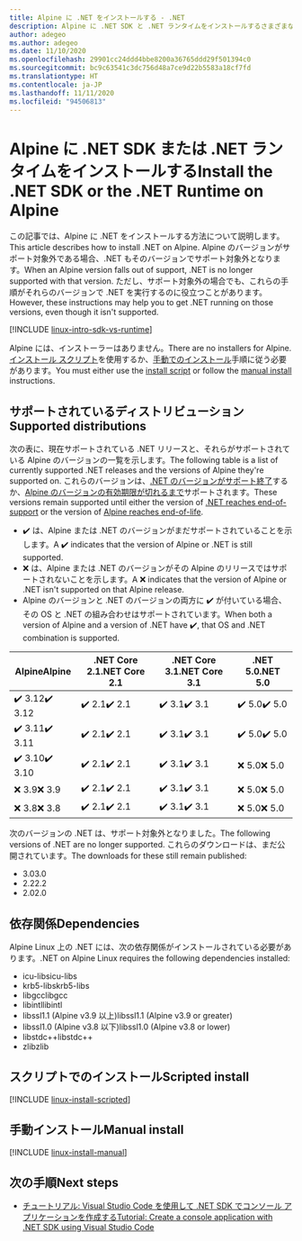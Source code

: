 ```yaml
---
title: Alpine に .NET をインストールする - .NET
description: Alpine に .NET SDK と .NET ランタイムをインストールするさまざまな方法を示します。
author: adegeo
ms.author: adegeo
ms.date: 11/10/2020
ms.openlocfilehash: 29901cc24ddd4bbe8200a36765ddd29f501394c0
ms.sourcegitcommit: bc9c63541c3dc756d48a7ce9d22b5583a18cf7fd
ms.translationtype: HT
ms.contentlocale: ja-JP
ms.lasthandoff: 11/11/2020
ms.locfileid: "94506813"
---
```

# <a name="install-the-net-sdk-or-the-net-runtime-on-alpine"></a><span data-ttu-id="33b9e-103">Alpine に .NET SDK または .NET ランタイムをインストールする</span><span class="sxs-lookup"><span data-stu-id="33b9e-103">Install the .NET SDK or the .NET Runtime on Alpine</span></span>

<span data-ttu-id="33b9e-104">この記事では、Alpine に .NET をインストールする方法について説明します。</span><span class="sxs-lookup"><span data-stu-id="33b9e-104">This article describes how to install .NET on Alpine.</span></span> <span data-ttu-id="33b9e-105">Alpine のバージョンがサポート対象外である場合、.NET もそのバージョンでサポート対象外となります。</span><span class="sxs-lookup"><span data-stu-id="33b9e-105">When an Alpine version falls out of support, .NET is no longer supported with that version.</span></span> <span data-ttu-id="33b9e-106">ただし、サポート対象外の場合でも、これらの手順がそれらのバージョンで .NET を実行するのに役立つことがあります。</span><span class="sxs-lookup"><span data-stu-id="33b9e-106">However, these instructions may help you to get .NET running on those versions, even though it isn't supported.</span></span>

[!INCLUDE [linux-intro-sdk-vs-runtime](includes/linux-intro-sdk-vs-runtime.md)]

<span data-ttu-id="33b9e-107">Alpine には、インストーラーはありません。</span><span class="sxs-lookup"><span data-stu-id="33b9e-107">There are no installers for Alpine.</span></span> <span data-ttu-id="33b9e-108">[インストール スクリプト](#scripted-install)を使用するか、[手動でのインストール](#manual-install)手順に従う必要があります。</span><span class="sxs-lookup"><span data-stu-id="33b9e-108">You must either use the [install script](#scripted-install) or follow the [manual install](#manual-install) instructions.</span></span>

## <a name="supported-distributions"></a><span data-ttu-id="33b9e-109">サポートされているディストリビューション</span><span class="sxs-lookup"><span data-stu-id="33b9e-109">Supported distributions</span></span>

<span data-ttu-id="33b9e-110">次の表に、現在サポートされている .NET リリースと、それらがサポートされている Alpine のバージョンの一覧を示します。</span><span class="sxs-lookup"><span data-stu-id="33b9e-110">The following table is a list of currently supported .NET releases and the versions of Alpine they're supported on.</span></span> <span data-ttu-id="33b9e-111">これらのバージョンは、[.NET のバージョンがサポート終了](https://dotnet.microsoft.com/platform/support/policy/dotnet-core)するか、[Alpine のバージョンの有効期限が切れるまで](https://wiki.alpinelinux.org/wiki/Alpine_Linux:Releases)サポートされます。</span><span class="sxs-lookup"><span data-stu-id="33b9e-111">These versions remain supported until either the version of [.NET reaches end-of-support](https://dotnet.microsoft.com/platform/support/policy/dotnet-core) or the version of [Alpine reaches end-of-life](https://wiki.alpinelinux.org/wiki/Alpine_Linux:Releases).</span></span>

- <span data-ttu-id="33b9e-112">✔️ は、Alpine または .NET のバージョンがまだサポートされていることを示します。</span><span class="sxs-lookup"><span data-stu-id="33b9e-112">A ✔️ indicates that the version of Alpine or .NET is still supported.</span></span>
- <span data-ttu-id="33b9e-113">❌ は、Alpine または .NET のバージョンがその Alpine のリリースではサポートされないことを示します。</span><span class="sxs-lookup"><span data-stu-id="33b9e-113">A ❌ indicates that the version of Alpine or .NET isn't supported on that Alpine release.</span></span>
- <span data-ttu-id="33b9e-114">Alpine のバージョンと .NET のバージョンの両方に ✔️ が付いている場合、その OS と .NET の組み合わせはサポートされています。</span><span class="sxs-lookup"><span data-stu-id="33b9e-114">When both a version of Alpine and a version of .NET have ✔️, that OS and .NET combination is supported.</span></span>

| <span data-ttu-id="33b9e-115">Alpine</span><span class="sxs-lookup"><span data-stu-id="33b9e-115">Alpine</span></span>  | <span data-ttu-id="33b9e-116">.NET Core 2.1</span><span class="sxs-lookup"><span data-stu-id="33b9e-116">.NET Core 2.1</span></span> | <span data-ttu-id="33b9e-117">.NET Core 3.1</span><span class="sxs-lookup"><span data-stu-id="33b9e-117">.NET Core 3.1</span></span> | <span data-ttu-id="33b9e-118">.NET 5.0</span><span class="sxs-lookup"><span data-stu-id="33b9e-118">.NET 5.0</span></span> |
|-------- |---------------|---------------|----------------|
| <span data-ttu-id="33b9e-119">✔️ 3.12</span><span class="sxs-lookup"><span data-stu-id="33b9e-119">✔️ 3.12</span></span> | <span data-ttu-id="33b9e-120">✔️ 2.1</span><span class="sxs-lookup"><span data-stu-id="33b9e-120">✔️ 2.1</span></span>        | <span data-ttu-id="33b9e-121">✔️ 3.1</span><span class="sxs-lookup"><span data-stu-id="33b9e-121">✔️ 3.1</span></span>        | <span data-ttu-id="33b9e-122">✔️ 5.0</span><span class="sxs-lookup"><span data-stu-id="33b9e-122">✔️ 5.0</span></span> |
| <span data-ttu-id="33b9e-123">✔️ 3.11</span><span class="sxs-lookup"><span data-stu-id="33b9e-123">✔️ 3.11</span></span> | <span data-ttu-id="33b9e-124">✔️ 2.1</span><span class="sxs-lookup"><span data-stu-id="33b9e-124">✔️ 2.1</span></span>        | <span data-ttu-id="33b9e-125">✔️ 3.1</span><span class="sxs-lookup"><span data-stu-id="33b9e-125">✔️ 3.1</span></span>        | <span data-ttu-id="33b9e-126">✔️ 5.0</span><span class="sxs-lookup"><span data-stu-id="33b9e-126">✔️ 5.0</span></span> |
| <span data-ttu-id="33b9e-127">✔️ 3.10</span><span class="sxs-lookup"><span data-stu-id="33b9e-127">✔️ 3.10</span></span> | <span data-ttu-id="33b9e-128">✔️ 2.1</span><span class="sxs-lookup"><span data-stu-id="33b9e-128">✔️ 2.1</span></span>        | <span data-ttu-id="33b9e-129">✔️ 3.1</span><span class="sxs-lookup"><span data-stu-id="33b9e-129">✔️ 3.1</span></span>        | <span data-ttu-id="33b9e-130">❌ 5.0</span><span class="sxs-lookup"><span data-stu-id="33b9e-130">❌ 5.0</span></span> |
| <span data-ttu-id="33b9e-131">❌ 3.9</span><span class="sxs-lookup"><span data-stu-id="33b9e-131">❌ 3.9</span></span>  | <span data-ttu-id="33b9e-132">✔️ 2.1</span><span class="sxs-lookup"><span data-stu-id="33b9e-132">✔️ 2.1</span></span>        | <span data-ttu-id="33b9e-133">✔️ 3.1</span><span class="sxs-lookup"><span data-stu-id="33b9e-133">✔️ 3.1</span></span>        | <span data-ttu-id="33b9e-134">❌ 5.0</span><span class="sxs-lookup"><span data-stu-id="33b9e-134">❌ 5.0</span></span> |
| <span data-ttu-id="33b9e-135">❌ 3.8</span><span class="sxs-lookup"><span data-stu-id="33b9e-135">❌ 3.8</span></span>  | <span data-ttu-id="33b9e-136">✔️ 2.1</span><span class="sxs-lookup"><span data-stu-id="33b9e-136">✔️ 2.1</span></span>        | <span data-ttu-id="33b9e-137">✔️ 3.1</span><span class="sxs-lookup"><span data-stu-id="33b9e-137">✔️ 3.1</span></span>        | <span data-ttu-id="33b9e-138">❌ 5.0</span><span class="sxs-lookup"><span data-stu-id="33b9e-138">❌ 5.0</span></span> |

<span data-ttu-id="33b9e-139">次のバージョンの .NET は、サポート対象外となりました。</span><span class="sxs-lookup"><span data-stu-id="33b9e-139">The following versions of .NET are no longer supported.</span></span> <span data-ttu-id="33b9e-140">これらのダウンロードは、まだ公開されています。</span><span class="sxs-lookup"><span data-stu-id="33b9e-140">The downloads for these still remain published:</span></span>

- <span data-ttu-id="33b9e-141">3.0</span><span class="sxs-lookup"><span data-stu-id="33b9e-141">3.0</span></span>
- <span data-ttu-id="33b9e-142">2.2</span><span class="sxs-lookup"><span data-stu-id="33b9e-142">2.2</span></span>
- <span data-ttu-id="33b9e-143">2.0</span><span class="sxs-lookup"><span data-stu-id="33b9e-143">2.0</span></span>

## <a name="dependencies"></a><span data-ttu-id="33b9e-144">依存関係</span><span class="sxs-lookup"><span data-stu-id="33b9e-144">Dependencies</span></span>

<span data-ttu-id="33b9e-145">Alpine Linux 上の .NET には、次の依存関係がインストールされている必要があります。</span><span class="sxs-lookup"><span data-stu-id="33b9e-145">.NET on Alpine Linux requires the following dependencies installed:</span></span>

- <span data-ttu-id="33b9e-146">icu-libs</span><span class="sxs-lookup"><span data-stu-id="33b9e-146">icu-libs</span></span>
- <span data-ttu-id="33b9e-147">krb5-libs</span><span class="sxs-lookup"><span data-stu-id="33b9e-147">krb5-libs</span></span>
- <span data-ttu-id="33b9e-148">libgcc</span><span class="sxs-lookup"><span data-stu-id="33b9e-148">libgcc</span></span>
- <span data-ttu-id="33b9e-149">libintl</span><span class="sxs-lookup"><span data-stu-id="33b9e-149">libintl</span></span>
- <span data-ttu-id="33b9e-150">libssl1.1 (Alpine v3.9 以上)</span><span class="sxs-lookup"><span data-stu-id="33b9e-150">libssl1.1 (Alpine v3.9 or greater)</span></span>
- <span data-ttu-id="33b9e-151">libssl1.0 (Alpine v3.8 以下)</span><span class="sxs-lookup"><span data-stu-id="33b9e-151">libssl1.0 (Alpine v3.8 or lower)</span></span>
- <span data-ttu-id="33b9e-152">libstdc++</span><span class="sxs-lookup"><span data-stu-id="33b9e-152">libstdc++</span></span>
- <span data-ttu-id="33b9e-153">zlib</span><span class="sxs-lookup"><span data-stu-id="33b9e-153">zlib</span></span>

## <a name="scripted-install"></a><span data-ttu-id="33b9e-154">スクリプトでのインストール</span><span class="sxs-lookup"><span data-stu-id="33b9e-154">Scripted install</span></span>

[!INCLUDE [linux-install-scripted](includes/linux-install-scripted.md)]

## <a name="manual-install"></a><span data-ttu-id="33b9e-155">手動インストール</span><span class="sxs-lookup"><span data-stu-id="33b9e-155">Manual install</span></span>

[!INCLUDE [linux-install-manual](includes/linux-install-manual.md)]

## <a name="next-steps"></a><span data-ttu-id="33b9e-156">次の手順</span><span class="sxs-lookup"><span data-stu-id="33b9e-156">Next steps</span></span>

- [<span data-ttu-id="33b9e-157">チュートリアル: Visual Studio Code を使用して .NET SDK でコンソール アプリケーションを作成する</span><span class="sxs-lookup"><span data-stu-id="33b9e-157">Tutorial: Create a console application with .NET SDK using Visual Studio Code</span></span>](../tutorials/with-visual-studio-code.md)
